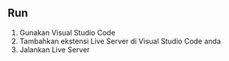 ## Run

1. Gunakan Visual Studio Code
2. Tambahkan ekstensi Live Server di Visual Studio Code anda
3. Jalankan Live Server
